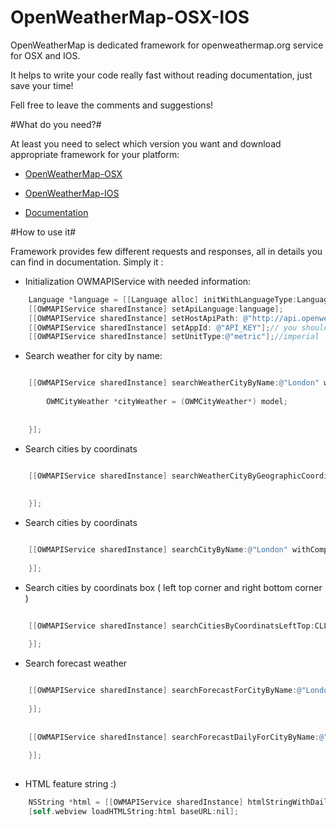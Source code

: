 OpenWeatherMap-OSX-IOS
======================

OpenWeatherMap is dedicated framework for openweathermap.org service for OSX and IOS. 

It helps to write your code really fast without reading documentation, just save your time!

Fell free to leave the comments and suggestions!

#What do you need?#

At least you need to select which version you want and download appropriate framework for your platform:


* [OpenWeatherMap-OSX](https://github.com/jacekgrygiel/OpenWeatherMap-OSX-IOS/tree/master/OpenWeatherFramework/IOS)
* [OpenWeatherMap-IOS](https://github.com/jacekgrygiel/OpenWeatherMap-OSX-IOS/tree/master/OpenWeatherFramework/OSX)

* [Documentation](https://github.com/jacekgrygiel/OpenWeatherMap-OSX-IOS/tree/master/OpenWeatherFramework/Documentation/html/index.html)

#How to use it#

Framework provides few different requests and responses, all in details you can find in documentation. Simply it :

* Initialization OWMAPIService with needed information:

```objective-c
    Language *language = [[Language alloc] initWithLanguageType:LanguagePolish];
    [[OWMAPIService sharedInstance] setApiLanguage:language];
    [[OWMAPIService sharedInstance] setHostApiPath: @"http://api.openweathermap.org/data/2.5"];
    [[OWMAPIService sharedInstance] setAppId: @"API_KEY"];// you should go to openweathermap.org page and create account with plan 
    [[OWMAPIService sharedInstance] setUnitType:@"metric"];//imperial
```

* Search weather for city by name:

```objective-c

    [[OWMAPIService sharedInstance] searchWeatherCityByName:@"London" withCompletion:^(id sourceData, id model, NSError *error) {
        
        OWMCityWeather *cityWeather = (OWMCityWeather*) model;
        
        
    }];
```
* Search cities by coordinats

```objective-c

    [[OWMAPIService sharedInstance] searchWeatherCityByGeographicCoordinats:CLLocationCoordinate2DMake(50.0, 50.0) withCompletion:^(id sourceData, id model, NSError *error) {
    
     
    }];
```

* Search cities by coordinats

```objective-c

    [[OWMAPIService sharedInstance] searchCityByName:@"London" withCompletion:^(id sourceData, id model, NSError *error) {
        
    }];
```

* Search cities by coordinats box ( left top corner and right bottom corner )

```objective-c
    
    [[OWMAPIService sharedInstance] searchCitiesByCoordinatsLeftTop:CLLocationCoordinate2DMake(10.0, 10.0) rightBottom:CLLocationCoordinate2DMake(20.0, 20.0) andZoomMap:5.0 withCompletion:^(id sourceData, id model, NSError *error) {
    
    }];
```
   
* Search forecast weather

```objective-c

    [[OWMAPIService sharedInstance] searchForecastForCityByName:@"London" withCompletion:^(id sourceData, id model, NSError *error) {
        
    }];
    
    
    [[OWMAPIService sharedInstance] searchForecastDailyForCityByName:@"London" forDays:7 withCompletion:^(id sourceData, id model, NSError *error) {
        
    }];
    
```

* HTML feature string :)

```objective-c
    NSString *html = [[OWMAPIService sharedInstance] htmlStringWithDailyWeatherByGeographicCoordinats:CLLocationCoordinate2DMake(59.33258,18.0649)];
    [self.webview loadHTMLString:html baseURL:nil];
```
